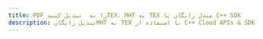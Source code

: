 ---title: PDF را به  تبدیل کنیدTEX، MHT به TEX مبدل رایگان یا C++ SDKdescription: تبدیل رایگانMHT به TEX با استفاده از C++ Cloud APIs & SDK همچنین اسناد PDF را در Cloud ایجاد، ویرایش و رندر کنید.---